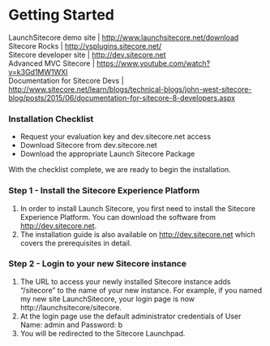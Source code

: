 # Getting Started
LaunchSitecore demo site        | http://www.launchsitecore.net/download  
Sitecore Rocks                  | http://vsplugins.sitecore.net/   
Sitecore developer site         | http://dev.sitecore.net  
Advanced MVC Sitecore           | https://www.youtube.com/watch?v=k3Gd1MW1WXI  
Documentation for Sitecore Devs | http://www.sitecore.net/learn/blogs/technical-blogs/john-west-sitecore-blog/posts/2015/06/documentation-for-sitecore-8-developers.aspx  

### Installation Checklist

* Request your evaluation key and dev.sitecore.net access
* Download Sitecore from dev.sitecore.net
* Download the appropriate Launch Sitecore Package

With the checklist complete, we are ready to begin the installation.

### Step 1 - Install the Sitecore Experience Platform
1. In order to install Launch Sitecore, you first need to install the Sitecore Experience Platform. You can download the software from http://dev.sitecore.net.
2. The installation guide is also available on http://dev.sitecore.net which covers the prerequisites in detail.

### Step 2 - Login to your new Sitecore instance

1. The URL to access your newly installed Sitecore instance adds “/sitecore” to the name of your new instance. For example, if you named my new site LaunchSitecore, your login page is now http://launchsitecore/sitecore.
2. At the login page use the default administrator credentials of User Name: admin and Password: b
3. You will be redirected to the Sitecore Launchpad.
